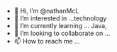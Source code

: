 - 👋 Hi, I’m @nathanMcL
- 👀 I’m interested in ...technology
- 🌱 I’m currently learning ... Java,
- 💞️ I’m looking to collaborate on ...
- 📫 How to reach me ...

<!---
nathanMcL/nathanMcL is a ✨ special ✨ repository because its `README.md` (this file) appears on your GitHub profile.
You can click the Preview link to take a look at your changes.
--->
